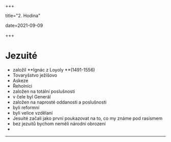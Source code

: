 +++

title="2. Hodina"

date=2021-09-09

+++

# Jezuité

- založil **Ignác z Loyoly **(1491-1556)
- Tovaryšstvo ježíšovo
- Askeze
- Řeholníci
- založen na totální poslušnosti
- v čele byl Generál
- založen na naprosté oddanosti a poslušnosti
- byli reformní
- byli velice vzdělaní
- Jesuité začali jako první poukazovat na to, co my známe pod rasismem
- bez jezuitů bychom neměli národní obrození
- 

---

